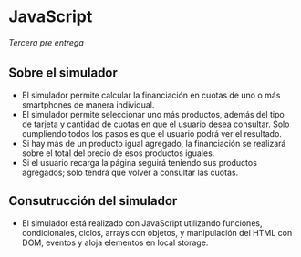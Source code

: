 # JavaScript
###### Tercera pre entrega

## Sobre el simulador
- El simulador permite calcular la financiación en cuotas de uno o más smartphones de manera individual.
- El simulador permite seleccionar uno más productos, además del tipo de tarjeta y cantidad de cuotas en que el usuario desea consultar. Solo cumpliendo todos los pasos es que el usuario podrá ver el resultado.
- Si hay más de un producto igual agregado, la financiación se realizará sobre el total del precio de esos productos iguales.
- Si el usuario recarga la página seguirá teniendo sus productos agregados; solo tendrá que volver a consultar las cuotas.

## Consutrucción del simulador
- El simulador está realizado con JavaScript utilizando funciones, condicionales, ciclos, arrays con objetos, y manipulación del HTML con DOM, eventos y aloja elementos en local storage.
